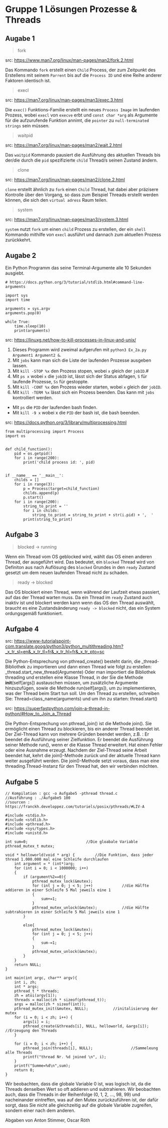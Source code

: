 # Gruppe 1 Lösungen Prozesse & Threads

## Augabe 1

> fork

src: https://www.man7.org/linux/man-pages/man2/fork.2.html

Das Kommando `fork` erstellt einen `Child` Process, der zum Zeitpunkt des Erstellens mit seinem `Parrent` bis auf die `Process ID` und eine Reihe anderer Faktoren identisch ist.

>  execl

src: https://man7.org/linux/man-pages/man3/exec.3.html

Die `exec()` Funktions-Familie erstellt ein neues `Process Image` im laufenden Prozess, wobei `execl` von `execve` erbt und `const char *arg` als Argumente für die aufzurufende Funktion annimt, die `pointer` zu `null-terminated strings` sein müssen.

> waitpid

src: https://man7.org/linux/man-pages/man2/wait.2.html

Das `waitpid` Kommando pausiert die Ausführung des aktuellen Threads bis der/die durch die `pid` spezifizierte `child` Thread/s seinen Zustand ändern.

> clone 

src: https://man7.org/linux/man-pages/man2/clone.2.html

`clone` erstellt ähnlich zu `fork` einen `Child` Thread, hat dabei aber präzisere Kontrolle über den Vorgang, so dass zum Beispiel Threads erstellt werden können, die sich den `virtual adress` Raum teilen.

> system

src: https://man7.org/linux/man-pages/man3/system.3.html

`system` nutzt `fork` um einen `child` Prozess zu erstellen, der ein `shell` Kommando mithilfe von `execl` ausführt und dannach zum aktuellen Prozess zurückkehrt.

## Augabe 2

Ein Python Programm das seine Terminal-Argumente alle 10 Sekunden ausgiebt.

```
# https://docs.python.org/3/tutorial/stdlib.html#command-line-arguments

import sys
import time

arguments = sys.argv
arguments.pop(0)

while True:
    time.sleep(10)
    print(arguments)
```

src: https://linuxg.net/how-to-kill-processes-in-linux-and-unix/

1) Dieses Programm wird zweimal aufgerufen mit `python3 Ex_2a.py Argument1 Argument2 &`.
2) Mit `jobs` kann man sich die Liste der laufenden Prozesse ausgeben lassen.
3) Mit `kill -STOP %x` den Prozess stopen, wobei `x` gleich der `jobID`.#
4) Mit `ps x` wobei `x` die `jobID` ist, lässt sich der Status abfagen, `S` für laufende Prozesse, `Ss` für gestoppte.
5) Mit `kill -CONT %x` den Prozess wieder starten, wobei `x` gleich der `jobID`.
6) Mit `kill -TERM %x` lässt sich ein Prozess beenden. Das kann mit `jobs` kontrolliert werden.

- Mit `ps` die `PID` der laufenden bash finden.
- Mit `kill -9 x` wobei x die `PID` der bash ist, die bash beenden.

src: https://docs.python.org/3/library/multiprocessing.html

```
from multiprocessing import Process
import os


def child_function():
    pid = os.getpid()
    for i in range(200):
        print('child process id: ', pid)


if __name__ == '__main__':
    childs = []
    for i in range(3):
        p = Process(target=child_function)
        childs.append(p)
        p.start()
    for i in range(200):
        string_to_print = ''
        for i in childs:
            string_to_print = string_to_print + str(i.pid) + ',  '
        print(string_to_print)
```

## Aufgabe 3

> blocked -> running

Wenn ein Thread vom OS geblocked wird, wählt das OS einen anderen Thread, der ausgeführt wird. Das bedeutet, ein `blocked` Thread wird von Definiton aus nach Auflösung des `blocked` Grundes in den `ready` Zustand gesetzt um dem neuen laufenden Thread nicht zu schaden.

> ready -> blocked

Das OS blockiert einen Thread, wenn während der Laufzeit etwas passiert, auf das der Thread warten muss. Da ein Thread im `ready` Zustand auch inaktiv ist und blockert werden kann wenn das OS den Thread auswählt, braucht es eine Zustandsänderung `ready -> blocked` nicht, das ein System ordungsgemäß funktioniert.

## Aufgabe 4

src: https://www-tutorialspoint-com.translate.goog/python3/python_multithreading.htm?_x_tr_sl=en&_x_tr_tl=fr&_x_tr_hl=fr&_x_tr_pto=sc

Die Python-Entsprechung von pthread_create() besteht darin, die _thread-Bibliothek zu importieren und dann einen Thread wie folgt zu erstellen: _thread.start_new_thread(Argumente)
Oder man importiert die Bibliothek threading und erstellen eine Klasse Thread, in der Sie die Methode __init__(self[args]) austauschen müssen, um zusätzliche Argumente hinzuzufügen, sowie die Methode run(self[args]), um zu implementieren, was der Thread beim Start tun soll.
Um den Thread zu erstellen, schreiben Sie: Thread=class_name(arguments)
und um ihn zu starten: thread.start()

src: https://superfastpython.com/join-a-thread-in-python/#How_to_Join_a_Thread

Die Python-Entsprechung von pthread_join() ist die Methode join(). Sie ermöglicht einen Thread zu blockieren, bis ein anderer Thread beendet ist.
Der Ziel-Thread kann von mehrere Gründen beendet werden, z.B. :
     Er beendet die Ausführung seiner Zielfunktion.
     Er beendet die Ausführung seiner Methode run(), wenn er die Klasse Thread erweitert.
     Hat einen Fehler oder eine Ausnahme erzeugt.
Nachdem der Ziel-Thread seine Arbeit beendet hat, kehrt die join()-Methode zurück und der aktuelle Thread kann weiter ausgeführt werden.
Die join()-Methode setzt voraus, dass man eine threading.Thread-Instanz für den Thread hat, den wir verbinden möchten.

## Aufgabe 5

```
// Kompilation : gcc -o Aufgabe5 -pthread thread.c
//Ausführung : ./Aufgabe5 100
//sourcen : https://franckh.developpez.com/tutoriels/posix/pthreads/#LIV-A

#include <stdio.h>
#include <stdlib.h>
#include <pthread.h>
#include <sys/types.h>
#include <unistd.h>

int sum=0;                          //Die gloabale Variable
pthread_mutex_t mutex;

void * helloworld(void * arg) {         //Die Funktion, dass jeder thread 1.000.000 mal eine Schleife durchlaufen
    int argument = * (int*)arg;
    for (int i = 0; i < 1000000; i++)
    {
        if (argument%2==0){
            pthread_mutex_lock(&mutex);
            for (int j = 0; j < 5; j++)             //die Hälfte addieren in einer Schleife 5 Mal jeweils eine 1
            {
                sum+=1;   
            }
            pthread_mutex_unlock(&mutex);           //die Hälfte subtrahieren in einer Schleife 5 Mal jeweils eine 1 
        }

        else{
            pthread_mutex_lock(&mutex);
            for (int j = 0; j < 5; j++)
            {
                sum-=1;   
            }
            pthread_mutex_unlock(&mutex);
        }
    }
    return NULL;
}

int main(int argc, char** argv){    
    int i, zh;                     
    int * args;
    pthread_t * threads;
    zh = atoi(argv[1]);
    threads = malloc(zh * sizeof(pthread_t));
    args = malloc(zh * sizeof(int));
    pthread_mutex_init(&mutex, NULL);           //initalisierung der mutex
    for (i = 0; i < zh; i++) {
        args[i] = i;
        pthread_create(&threads[i], NULL, helloworld, &args[i]);   //Erzeugung den Threads
    }

    for (i = 0; i < zh; i++) {
        pthread_join(threads[i], NULL);                 //Sammeleung alle Threads
        printf("thread Nr. %d joined \n", i);
    }
    printf("Summe=%d\n",sum);
    return 0;
}
```

Wir beobachten, dass die globale Variable 0 ist, was logisch ist, da die Threads denselben Wert so oft addieren und subtrahieren.
Wir beobachten auch, dass die Threads in der Reihenfolge (0, 1, 2, ..., 98, 99) und nacheinander eintreffen, was auf den Mutex zurückzuführen ist,
der dafür sorgt, dass Sie nicht alle gleichzeitig auf die globale Variable zugreifen, sondern einer nach dem anderen. 


Abgaben von Anton Stimmer, Oscar Röth
